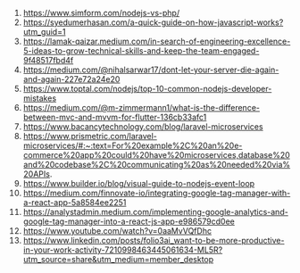 1) https://www.simform.com/nodejs-vs-php/
2) https://syedumerhasan.com/a-quick-guide-on-how-javascript-works?utm_guid=1
3) https://lamak-qaizar.medium.com/in-search-of-engineering-excellence-5-ideas-to-grow-technical-skills-and-keep-the-team-engaged-9f48517fbd4f
4) https://medium.com/@nihalsarwar17/dont-let-your-server-die-again-and-again-227e72a24e20
5) https://www.toptal.com/nodejs/top-10-common-nodejs-developer-mistakes
6) https://medium.com/@m-zimmermann1/what-is-the-difference-between-mvc-and-mvvm-for-flutter-136cb33afc1
7) https://www.bacancytechnology.com/blog/laravel-microservices
8) https://www.prismetric.com/laravel-microservices/#:~:text=For%20example%2C%20an%20e-commerce%20app%20could%20have%20microservices,database%20and%20codebase%2C%20communicating%20as%20needed%20via%20APIs.
9) https://www.builder.io/blog/visual-guide-to-nodejs-event-loop
10) https://medium.com/finnovate-io/integrating-google-tag-manager-with-a-react-app-5a8584ee2251
11) https://analystadmin.medium.com/implementing-google-analytics-and-google-tag-manager-into-a-react-js-app-e986579cd0ee
12) https://www.youtube.com/watch?v=0aaMvVQfDhc
13) https://www.linkedin.com/posts/folio3ai_want-to-be-more-productive-in-your-work-activity-7210998463445061634-ML5R?utm_source=share&utm_medium=member_desktop
